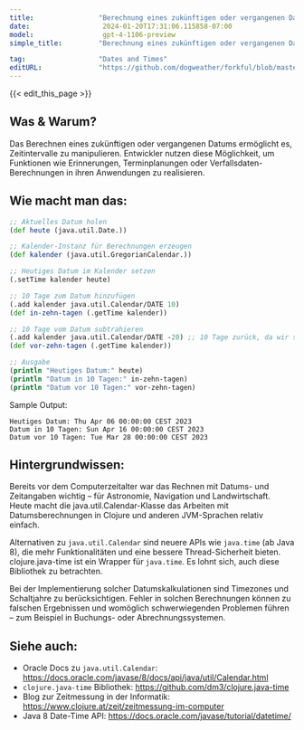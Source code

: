 ```yaml
---
title:                "Berechnung eines zukünftigen oder vergangenen Datums"
date:                  2024-01-20T17:31:06.115858-07:00
model:                 gpt-4-1106-preview
simple_title:         "Berechnung eines zukünftigen oder vergangenen Datums"

tag:                  "Dates and Times"
editURL:              "https://github.com/dogweather/forkful/blob/master/content/de/clojure/calculating-a-date-in-the-future-or-past.md"
---
```


{{< edit_this_page >}}

## Was & Warum?
Das Berechnen eines zukünftigen oder vergangenen Datums ermöglicht es, Zeitintervalle zu manipulieren. Entwickler nutzen diese Möglichkeit, um Funktionen wie Erinnerungen, Terminplanungen oder Verfallsdaten-Berechnungen in ihren Anwendungen zu realisieren.

## Wie macht man das:

```Clojure
;; Aktuelles Datum holen
(def heute (java.util.Date.))

;; Kalender-Instanz für Berechnungen erzeugen
(def kalender (java.util.GregorianCalendar.))

;; Heutiges Datum im Kalender setzen
(.setTime kalender heute)

;; 10 Tage zum Datum hinzufügen
(.add kalender java.util.Calendar/DATE 10)
(def in-zehn-tagen (.getTime kalender))

;; 10 Tage vom Datum subtrahieren
(.add kalender java.util.Calendar/DATE -20) ;; 10 Tage zurück, da wir schon 10 Tage hinzugefügt haben
(def vor-zehn-tagen (.getTime kalender))

;; Ausgabe
(println "Heutiges Datum:" heute)
(println "Datum in 10 Tagen:" in-zehn-tagen)
(println "Datum vor 10 Tagen:" vor-zehn-tagen)
```

Sample Output:

```
Heutiges Datum: Thu Apr 06 00:00:00 CEST 2023
Datum in 10 Tagen: Sun Apr 16 00:00:00 CEST 2023
Datum vor 10 Tagen: Tue Mar 28 00:00:00 CEST 2023
```

## Hintergrundwissen:

Bereits vor dem Computerzeitalter war das Rechnen mit Datums- und Zeitangaben wichtig – für Astronomie, Navigation und Landwirtschaft. Heute macht die java.util.Calendar-Klasse das Arbeiten mit Datumsberechnungen in Clojure und anderen JVM-Sprachen relativ einfach.

Alternativen zu `java.util.Calendar` sind neuere APIs wie `java.time` (ab Java 8), die mehr Funktionalitäten und eine bessere Thread-Sicherheit bieten. clojure.java-time ist ein Wrapper für `java.time`. Es lohnt sich, auch diese Bibliothek zu betrachten.

Bei der Implementierung solcher Datumskalkulationen sind Timezones und Schaltjahre zu berücksichtigen. Fehler in solchen Berechnungen können zu falschen Ergebnissen und womöglich schwerwiegenden Problemen führen – zum Beispiel in Buchungs- oder Abrechnungssystemen.

## Siehe auch:

- Oracle Docs zu `java.util.Calendar`: https://docs.oracle.com/javase/8/docs/api/java/util/Calendar.html
- `clojure.java-time` Bibliothek: https://github.com/dm3/clojure.java-time
- Blog zur Zeitmessung in der Informatik: https://www.clojure.at/zeit/zeitmessung-im-computer
- Java 8 Date-Time API: https://docs.oracle.com/javase/tutorial/datetime/
